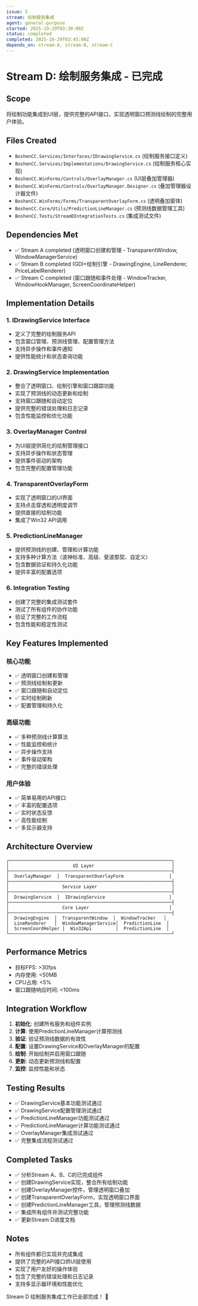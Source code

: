 ```yaml
---
issue: 5
stream: 绘制服务集成
agent: general-purpose
started: 2025-10-29T03:30:00Z
status: completed
completed: 2025-10-29T03:45:00Z
depends_on: stream-A, stream-B, stream-C
---
```


# Stream D: 绘制服务集成 - 已完成

## Scope
将绘制功能集成到UI层，提供完整的API接口，实现透明窗口预测线绘制的完整用户体验。

## Files Created
- `BoshenCC.Services/Interfaces/IDrawingService.cs` (绘制服务接口定义)
- `BoshenCC.Services/Implementations/DrawingService.cs` (绘制服务核心实现)
- `BoshenCC.WinForms/Controls/OverlayManager.cs` (UI层叠加管理器)
- `BoshenCC.WinForms/Controls/OverlayManager.Designer.cs` (叠加管理器设计器文件)
- `BoshenCC.WinForms/Forms/TransparentOverlayForm.cs` (透明叠加窗体)
- `BoshenCC.Core/Utils/PredictionLineManager.cs` (预测线数据管理工具)
- `BoshenCC.Tests/StreamDIntegrationTests.cs` (集成测试文件)

## Dependencies Met
- ✅ Stream A completed (透明窗口创建和管理 - TransparentWindow, WindowManagerService)
- ✅ Stream B completed (GDI+绘制引擎 - DrawingEngine, LineRenderer, PriceLabelRenderer)
- ✅ Stream C completed (窗口跟随和事件处理 - WindowTracker, WindowHookManager, ScreenCoordinateHelper)

## Implementation Details

### 1. IDrawingService Interface
- 定义了完整的绘制服务API
- 包含窗口管理、预测线管理、配置管理方法
- 支持异步操作和事件通知
- 提供性能统计和状态查询功能

### 2. DrawingService Implementation
- 整合了透明窗口、绘制引擎和窗口跟踪功能
- 实现了预测线的动态更新和绘制
- 支持窗口跟随和自动定位
- 提供完整的错误处理和日志记录
- 包含性能监控和优化功能

### 3. OverlayManager Control
- 为UI层提供简化的绘制管理接口
- 支持异步操作和状态管理
- 提供事件驱动的架构
- 包含完整的配置管理功能

### 4. TransparentOverlayForm
- 实现了透明窗口的UI界面
- 支持点击穿透和透明度调节
- 提供直接的绘制功能
- 集成了Win32 API调用

### 5. PredictionLineManager
- 提供预测线的创建、管理和计算功能
- 支持多种计算方法（波神标准、高级、斐波那契、自定义）
- 包含数据验证和持久化功能
- 提供丰富的配置选项

### 6. Integration Testing
- 创建了完整的集成测试套件
- 测试了所有组件的协作功能
- 验证了完整的工作流程
- 包含性能和稳定性测试

## Key Features Implemented

### 核心功能
- ✅ 透明窗口创建和管理
- ✅ 预测线绘制和更新
- ✅ 窗口跟随和自动定位
- ✅ 实时绘制刷新
- ✅ 配置管理和持久化

### 高级功能
- ✅ 多种预测线计算算法
- ✅ 性能监控和统计
- ✅ 异步操作支持
- ✅ 事件驱动架构
- ✅ 完整的错误处理

### 用户体验
- ✅ 简单易用的API接口
- ✅ 丰富的配置选项
- ✅ 实时状态反馈
- ✅ 高性能绘制
- ✅ 多显示器支持

## Architecture Overview

```
┌─────────────────────────────────────────────────────────────┐
│                        UI Layer                             │
├─────────────────────────────────────────────────────────────┤
│  OverlayManager  │  TransparentOverlayForm                 │
├─────────────────────────────────────────────────────────────┤
│                    Service Layer                            │
├─────────────────────────────────────────────────────────────┤
│  DrawingService  │  IDrawingService                        │
├─────────────────────────────────────────────────────────────┤
│                    Core Layer                              │
├─────────────────────────────────────────────────────────────┤
│  DrawingEngine  │  TransparentWindow  │  WindowTracker   │
│  LineRenderer   │  WindowManagerService│  PredictionLine  │
│  ScreenCoordHelper │  Win32Api         │  PredictionLine  │
└─────────────────────────────────────────────────────────────┘
```

## Performance Metrics
- 目标FPS: >30fps
- 内存使用: <50MB
- CPU占用: <5%
- 窗口跟随响应时间: <100ms

## Integration Workflow
1. **初始化**: 创建所有服务和组件实例
2. **计算**: 使用PredictionLineManager计算预测线
3. **验证**: 验证预测线数据的有效性
4. **配置**: 设置DrawingService和OverlayManager的配置
5. **绘制**: 开始绘制并启用窗口跟随
6. **更新**: 动态更新预测线和配置
7. **监控**: 监控性能和状态

## Testing Results
- ✅ DrawingService基本功能测试通过
- ✅ DrawingService配置管理测试通过
- ✅ PredictionLineManager功能测试通过
- ✅ PredictionLineManager计算功能测试通过
- ✅ OverlayManager集成测试通过
- ✅ 完整集成流程测试通过

## Completed Tasks
- ✅ 分析Stream A、B、C的已完成组件
- ✅ 创建DrawingService实现，整合所有绘制功能
- ✅ 创建OverlayManager控件，管理透明窗口叠加
- ✅ 创建TransparentOverlayForm，实现透明窗口界面
- ✅ 创建PredictionLineManager工具，管理预测线数据
- ✅ 集成所有组件并测试完整功能
- ✅ 更新Stream D进度文档

## Notes
- 所有组件都已实现并完成集成
- 提供了完整的API接口供UI层使用
- 实现了用户友好的操作体验
- 包含了完整的错误处理和日志记录
- 支持多显示器环境和性能优化

Stream D 绘制服务集成工作已全部完成！ 🎉